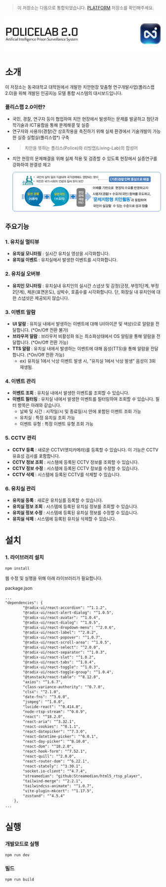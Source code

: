 > 이 저장소는 다음으로 통합되었습니다. [PLATFORM](https://github.com/DGU-PoliceLab/PLATFORM) 저장소를 확인해주세요.

![thumbnail](/resource/thumb.png)

# 소개

이 저장소는 동국대학교 대학원에서 개발한 치안현장 맞춤형 연구개발사업(폴리스랩 2.0)을 위해 개발된 인공지능 모델 통합 시스템의 대시보드입니다.

### 폴리스랩 2.0이란?

-   국민, 경찰, 연구자 등이 협업하여 치안 현장에서 발생하는 문제를 발굴하고 첨단과학기술과 ICT융합을 통해 문제해결 및 실증
-   연구자와 사용자(경찰)간 상호작용을 촉진하기 위해 실제 환경에서 기술개발이 가능한 실증 실험실(폴리스랩\*) 구축

*   > 치안을 뜻하는 폴리스(Police)와 리빙랩(Living-Lab)의 합성어

-   치안 현장의 문제해결을 위해 실제 적용 및 검증할 수 있도록 현장에서 실증연구를 강화하여 완결성 제고

    ![PoliceLab 2.0](/resource/introduction.png)

## 주요기능

### 1. 유치실 멀티뷰

-   **유치실 모니터링** : 실시간 유치실 영상을 시각화합니다.
-   **유치실 이벤트** : 유치실에서 발생한 이벤트를 시각화합니다.

### 2. 유치실 오버뷰

-   **유치인 모니터링** : 유치실내 유치인의 실시간 스냅샷 및 감정(긍정, 부정1단계, 부정2단계), 체온(표면온도), 심박수, 호흡수를 시각화합니다. 단, 화장실 내 유치인에 대한 스냅샷은 제공되지 않습니다.

### 3. 이벤트 알람

-   **UI 알람** : 유치실 내에서 발생하는 이벤트에 대해 UI(아이콘 및 색상)으로 알람을 전달합니다. (\*On/Off 전환 불가)
-   **브라우저 알람** : 브라우저 비활성화 또는 최소화상태에서 OS 알림을 통해 알람을 전달합니다. (\*On/Off 전환 가능)
-   **TTS 알람** : 유치실 내에서 발생하는 이벤트에 대해 음성(TTS)을 통해 알람을 전달합니다. (\*On/Off 전환 가능)
    -   ex) 유치실 1에서 낙상 이벤트 발생 시, "유치실 1에서 낙상 발생" 음성이 3회 재생됨.

### 4. 이벤트 관리

-   **이벤트 조회** : 유치실 내에서 발생한 이벤트를 조회할 수 있습니다.
-   **이벤트 필터링** : 유치실 내에서 발생한 이벤트를 필터링하여 조회할 수 있습니다. 필터 항목은 아래와 같습니다.
    -   날짜 및 시간 : 시작일/시 및 종료일/시 안에 포함된 이벤트 조회 가능
    -   유치실 : 특정 유치실 조회 가능
    -   이벤트 유형 : 특정 이벤트 유형 조회 가능

### 5. CCTV 관리

-   **CCTV 등록** : 새로운 CCTV(엣지카메라)를 등록할 수 있습니다. 이 기능은 CCTV 유효성 검사를 포함합니다.
-   **CCTV 정보 조회** : 시스템에 등록된 CCTV 정보를 조회할 수 있습니다.
-   **CCTV 정보 수정** : 시스템에 등록된 CCTV 정보를 수정할 수 있습니다.
-   **CCTV 삭제** : 시스템에 등록된 CCTV를 삭제할 수 있습니다.

### 6. 유치실 관리

-   **유치실 등록** : 새로운 유치실를 등록할 수 있습니다.
-   **유치실 정보 조회** : 시스템에 등록된 유치실 정보를 조회할 수 있습니다.
-   **유치실 정보 수정** : 시스템에 등록된 유치실 정보를 수정할 수 있습니다.
-   **유치실 삭제** : 시스템에 등록된 유치실 삭제할 수 있습니다.

# 설치

### 1. 라이브러리 설치

```
npm install
```

웹 수정 및 실행을 위해 아래 라이브러리가 필요합니다.

package.json

```
...
"dependencies": {
        "@radix-ui/react-accordion": "^1.1.2",
        "@radix-ui/react-alert-dialog": "^1.0.5",
        "@radix-ui/react-avatar": "^1.0.4",
        "@radix-ui/react-dialog": "^1.0.5",
        "@radix-ui/react-dropdown-menu": "^2.0.6",
        "@radix-ui/react-label": "^2.0.2",
        "@radix-ui/react-popover": "^1.0.7",
        "@radix-ui/react-scroll-area": "^1.0.5",
        "@radix-ui/react-select": "^2.0.0",
        "@radix-ui/react-separator": "^1.0.3",
        "@radix-ui/react-slot": "^1.0.2",
        "@radix-ui/react-tabs": "^1.0.4",
        "@radix-ui/react-toggle": "^1.0.3",
        "@radix-ui/react-toggle-group": "^1.0.4",
        "@tanstack/react-table": "^8.12.0",
        "axios": "^1.6.7",
        "class-variance-authority": "^0.7.0",
        "clsx": "^2.1.0",
        "date-fns": "^3.6.0",
        "jsmpeg": "^1.0.0",
        "lucide-react": "^0.414.0",
        "node-rtsp-stream": "^0.0.9",
        "react": "^18.2.0",
        "react-aria": "^3.32.1",
        "react-cookies": "^0.1.1",
        "react-datepicker": "^7.3.0",
        "react-datetime-picker": "^6.0.1",
        "react-day-picker": "^8.10.0",
        "react-dom": "^18.2.0",
        "react-hook-form": "^7.52.1",
        "react-quill": "^2.0.0",
        "react-router-dom": "^6.22.1",
        "react-stately": "^3.30.1",
        "socket.io-client": "^4.7.4",
        "streamedian": "github:Streamedian/html5_rtsp_player",
        "tailwind-merge": "^2.2.1",
        "tailwindcss-animate": "^1.0.7",
        "vite-plugin-mkcert": "^1.17.5",
        "zustand": "^4.5.4"
    },
...
```

# 실행

### 개발모드로 실행

```
npm run dev
```

### 빌드

```
npm run build
```
